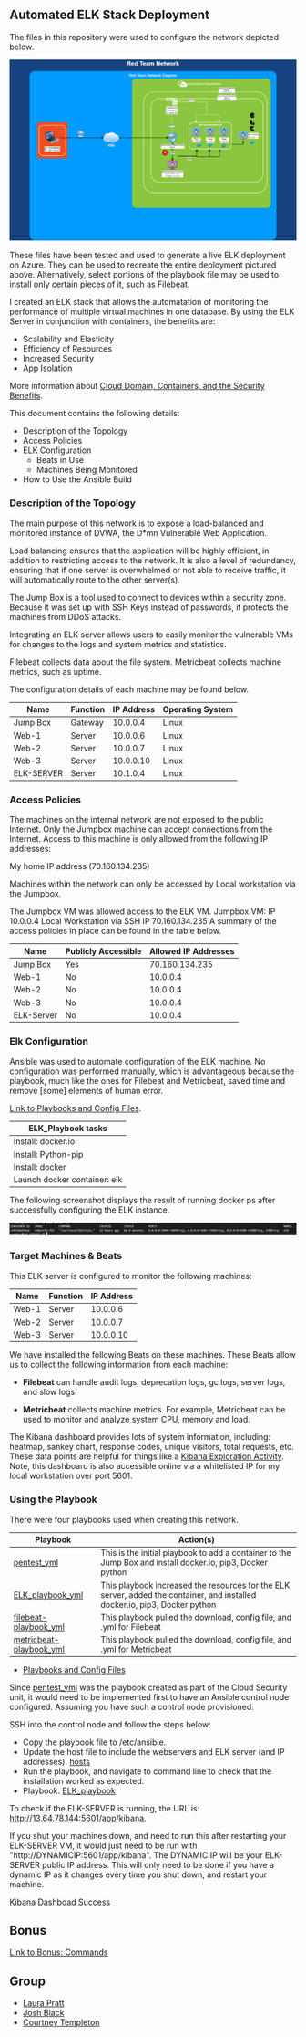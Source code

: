 ## Automated ELK Stack Deployment

The files in this repository were used to configure the network depicted below.

![alt text]( https://github.com/laurapratt87/ELK-Stack-Project/blob/main/Diagrams/RedTeam%20Network%20Diagram.png "Diagram")

These files have been tested and used to generate a live ELK deployment on Azure. They can be used to recreate the entire deployment pictured above. Alternatively, select portions of the playbook file may be used to install only certain pieces of it, such as Filebeat.

I created an ELK stack that allows the automatation of monitoring the performance of multiple virtual machines in one database.  By using the ELK Server in conjunction with containers, the benefits are:

  - Scalability and Elasticity
  - Efficiency of Resources
  - Increased Security
  - App Isolation

More information about [Cloud Domain, Containers, and the Security Benefits](https://github.com/laurapratt87/ELK-Stack-Project/blob/main/Additional%20Resources/Container_Interview_Question.docx).

This document contains the following details:
- Description of the Topology
- Access Policies
- ELK Configuration
  - Beats in Use
  - Machines Being Monitored
- How to Use the Ansible Build

### Description of the Topology

The main purpose of this network is to expose a load-balanced and monitored instance of DVWA, the D*mn Vulnerable Web Application.

Load balancing ensures that the application will be highly efficient, in addition to restricting access to the network. It is also a level of redundancy, ensuring that if one server is overwhelmed or not able to receive traffic, it will automatically route to the other server(s). 

The Jump Box is a tool used to connect to devices within a security zone. Because it was set up with SSH Keys instead of passwords, it protects the machines from DDoS attacks.

Integrating an ELK server allows users to easily monitor the vulnerable VMs for changes to the logs and system metrics and statistics.

Filebeat collects data about the file system. Metricbeat collects machine metrics, such as uptime. 

The configuration details of each machine may be found below.

| Name     | Function | IP Address | Operating System |
|----------|----------|------------|------------------|
| Jump Box | Gateway  | 10.0.0.4   | Linux            |
| Web-1    | Server   | 10.0.0.6   | Linux            |
| Web-2    | Server   | 10.0.0.7   | Linux            |
| Web-3    | Server   | 10.0.0.10  | Linux            |
|ELK-SERVER| Server   | 10.1.0.4   | Linux            |

### Access Policies

The machines on the internal network are not exposed to the public Internet. Only the Jumpbox machine can accept connections from the Internet. Access to this machine is only allowed from the following IP addresses:

My home IP address (70.160.134.235)

Machines within the network can only be accessed by Local workstation via the Jumpbox.

The Jumpbox VM was allowed access to the ELK VM.
Jumpbox VM: IP 10.0.0.4 Local Workstation via SSH IP 70.160.134.235
A summary of the access policies in place can be found in the table below.

|   Name   | Publicly Accessible | Allowed IP Addresses  |
|----------|---------------------|-----------------------|
| Jump Box |        Yes          |    70.160.134.235     |
|   Web-1  |        No           |      10.0.0.4         |
|   Web-2  |        No           |      10.0.0.4         |
|   Web-3  |        No           |      10.0.0.4         |
|ELK-Server|        No           |      10.0.0.4         |


### Elk Configuration

Ansible was used to automate configuration of the ELK machine. No configuration was performed manually, which is advantageous because the playbook, much like the ones for Filebeat and Metricbeat, saved time and remove [some] elements of human error.  

[Link to Playbooks and Config Files](https://github.com/laurapratt87/ELK-Stack-Project/tree/main/Ansible).

|ELK_Playbook tasks    |
|----------|
| Install: docker.io |
| Install: Python-pip  |
| Install: docker |
|Launch docker container: elk|

The following screenshot displays the result of running docker ps after successfully configuring the ELK instance.

![alt text](https://github.com/laurapratt87/ELK-Stack-Project/blob/main/Linux/elk_docker.png "elk container success")

### Target Machines & Beats

This ELK server is configured to monitor the following machines:

| Name     | Function | IP Address |
|----------|----------|------------|
| Web-1    | Server   | 10.0.0.6   |
| Web-2    | Server   | 10.0.0.7   |
| Web-3    | Server   | 10.0.0.10  |

We have installed the following Beats on these machines. These Beats allow us to collect the following information from each machine:

- **Filebeat** can handle audit logs, deprecation logs, gc logs, server logs, and slow logs. 

- **Metricbeat** collects machine metrics. For example, Metricbeat can be used to monitor and analyze system CPU, memory and load.

The Kibana dashboard provides lots of system information, including: heatmap, sankey chart, response codes, unique visitors, total requests, etc. 
These data points are helpful for things like a [Kibana Exploration Activity](https://github.com/laurapratt87/ELK-Stack-Project/blob/main/Additional%20Resources/Kibana%20Exploration.docx). Note, this dashboard is also accessible online via a whitelisted IP for my local workstation over port 5601.

### Using the Playbook

There were four playbooks used when creating this network.  

| Playbook     | Action(s) |
|----------|----------|
| [pentest_yml](https://github.com/laurapratt87/ELK-Stack-Project/blob/main/Ansible/pentest_yml.txt) | This is the initial playbook to add a container to the Jump Box and install docker.io, pip3, Docker python | 
| [ELK_playbook_yml](https://github.com/laurapratt87/ELK-Stack-Project/blob/main/Ansible/ELK_playbook_yml.txt) | This playbook increased the resources for the ELK server, added the container, and installed docker.io, pip3, Docker python  | 
| [filebeat-playbook_yml](https://github.com/laurapratt87/ELK-Stack-Project/blob/main/Ansible/filebeat-playbook_yml.txt) | This playbook pulled the download, config file, and .yml for Filebeat | 
| [metricbeat-playbook_yml](https://github.com/laurapratt87/ELK-Stack-Project/blob/main/Ansible/metricbeat-playbook_yml.txt) | This playbook pulled the download, config file, and .yml for Metricbeat  | 

  - [Playbooks and Config Files](https://github.com/joshblack07/UR-Cyber-Security-ELK-Stack-Project/tree/main/Ansible)
  
Since [pentest_yml](https://github.com/laurapratt87/ELK-Stack-Project/blob/main/Ansible/pentest_yml.txt) was the playbook created as part of the Cloud Security unit, it would need to be implemented first to have an Ansible control node configured. Assuming you have such a control node provisioned:

SSH into the control node and follow the steps below:

- Copy the playbook file to /etc/ansible.
- Update the host file to include the webservers and ELK server (and IP addresses).
  [hosts](https://github.com/laurapratt87/ELK-Stack-Project/blob/main/Ansible/hosts.txt)
- Run the playbook, and navigate to command line to check that the installation worked as expected.
- Playbook: [ELK_playbook](https://github.com/laurapratt87/ELK-Stack-Project/blob/main/Ansible/ELK_playbook_yml.txt)

To check if the ELK-SERVER is running, the URL is: http://13.64.78.144:5601/app/kibana. 

If you shut your machines down, and need to run this after restarting your ELK-SERVER VM, it would just need to be run with "http://DYNAMICIP:5601/app/kibana". The DYNAMIC IP will be your ELK-SERVER public IP address. This will only need to be done if you have a dynamic IP as it changes every time you shut down, and restart your machine. 
  
[Kibana Dashboad Success](https://github.com/laurapratt87/ELK-Stack-Project/blob/main/Additional%20Resources/Kibana_Dashboard.PNG)

## Bonus
[Link to Bonus: Commands](https://github.com/laurapratt87/ELK-Stack-Project/blob/main/Linux/Bonus%20Commands.txt)

## Group
- [Laura Pratt](https://github.com/laurapratt87) 
- [Josh Black](https://github.com/joshblack07)
- [Courtney Templeton](https://github.com/cltempleton1127)
